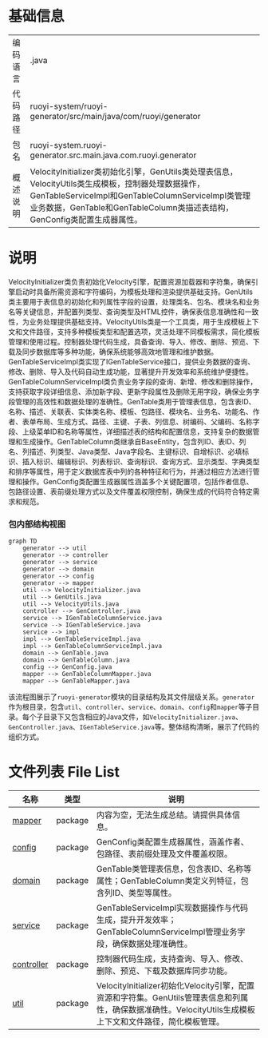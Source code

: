 # 基础信息

|      |      |
|------|------|
| 编码语言 | .java |
| 代码路径 | ruoyi-system/ruoyi-generator/src/main/java/com/ruoyi/generator |
| 包名 | ruoyi-system.ruoyi-generator.src.main.java.com.ruoyi.generator |
| 概述说明 | VelocityInitializer类初始化引擎，GenUtils类处理表信息，VelocityUtils类生成模板，控制器处理数据操作，GenTableServiceImpl和GenTableColumnServiceImpl类管理业务数据，GenTable和GenTableColumn类描述表结构，GenConfig类配置生成器属性。 |

# 说明

VelocityInitializer类负责初始化Velocity引擎，配置资源加载器和字符集，确保引擎启动时具备所需资源和字符编码，为模板处理和渲染提供基础支持。GenUtils类主要用于表信息的初始化和列属性字段的设置，处理类名、包名、模块名和业务名等关键信息，并配置列类型、查询类型及HTML控件，确保表信息准确性和一致性，为业务处理提供基础支持。VelocityUtils类是一个工具类，用于生成模板上下文和文件路径，支持多种模板类型和配置选项，灵活处理不同模板需求，简化模板管理和使用过程。控制器处理代码生成，具备查询、导入、修改、删除、预览、下载及同步数据库等多种功能，确保系统能够高效地管理和维护数据。GenTableServiceImpl类实现了IGenTableService接口，提供业务数据的查询、修改、删除、导入及代码自动生成功能，显著提升开发效率和系统维护便捷性。GenTableColumnServiceImpl类负责业务字段的查询、新增、修改和删除操作，支持获取字段详细信息、添加新字段、更新字段属性及删除无用字段，确保业务字段管理的高效性和数据处理的准确性。GenTable类用于管理表信息，包含表ID、名称、描述、关联表、实体类名称、模板、包路径、模块名、业务名、功能名、作者、表单布局、生成方式、路径、主键、子表、列信息、树编码、父编码、名称字段、上级菜单ID和名称等属性，详细描述表的结构和配置信息，支持复杂的数据管理和生成操作。GenTableColumn类继承自BaseEntity，包含列ID、表ID、列名、列描述、列类型、Java类型、Java字段名、主键标识、自增标识、必填标识、插入标识、编辑标识、列表标识、查询标识、查询方式、显示类型、字典类型和排序等属性，用于定义数据库表中列的各种特征和行为，并通过相应方法进行管理和操作。GenConfig类配置生成器属性涵盖多个关键配置项，包括作者信息、包路径设置、表前缀处理方式以及文件覆盖权限控制，确保生成的代码符合特定需求和规范。


### 包内部结构视图

```mermaid
graph TD
    generator --> util
    generator --> controller
    generator --> service
    generator --> domain
    generator --> config
    generator --> mapper
    util --> VelocityInitializer.java
    util --> GenUtils.java
    util --> VelocityUtils.java
    controller --> GenController.java
    service --> IGenTableColumnService.java
    service --> IGenTableService.java
    service --> impl
    impl --> GenTableServiceImpl.java
    impl --> GenTableColumnServiceImpl.java
    domain --> GenTable.java
    domain --> GenTableColumn.java
    config --> GenConfig.java
    mapper --> GenTableColumnMapper.java
    mapper --> GenTableMapper.java
```

该流程图展示了`ruoyi-generator`模块的目录结构及其文件层级关系。`generator`作为根目录，包含`util`、`controller`、`service`、`domain`、`config`和`mapper`等子目录。每个子目录下又包含相应的Java文件，如`VelocityInitializer.java`、`GenController.java`、`IGenTableService.java`等。整体结构清晰，展示了代码的组织方式。

# 文件列表 File List

| 名称   | 类型  | 说明 |
|-------|------|-------------|
| [mapper](mapper/_module.md) | package | 内容为空，无法生成总结。请提供具体信息。 |
| [config](config/_module.md) | package | GenConfig类配置生成器属性，涵盖作者、包路径、表前缀处理及文件覆盖权限。 |
| [domain](domain/_module.md) | package | GenTable类管理表信息，包含表ID、名称等属性；GenTableColumn类定义列特征，包含列ID、类型等属性。 |
| [service](service/_module.md) | package | GenTableServiceImpl实现数据操作与代码生成，提升开发效率；GenTableColumnServiceImpl管理业务字段，确保数据处理准确性。 |
| [controller](controller/_module.md) | package | 控制器代码生成，支持查询、导入、修改、删除、预览、下载及数据库同步功能。 |
| [util](util/_module.md) | package | VelocityInitializer初始化Velocity引擎，配置资源和字符集。GenUtils管理表信息和列属性，确保数据准确性。VelocityUtils生成模板上下文和文件路径，简化模板管理。 |


